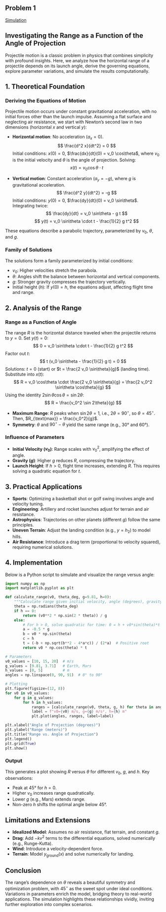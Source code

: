## Problem 1
[Simulation](Simulation.Projectile.HTML)


## Investigating the Range as a Function of the Angle of Projection

Projectile motion is a classic problem in physics that combines simplicity with profound insights. Here, we analyze how the horizontal range of a projectile depends on its launch angle, derive the governing equations, explore parameter variations, and simulate the results computationally.

## 1. Theoretical Foundation

### Deriving the Equations of Motion
Projectile motion occurs under constant gravitational acceleration, with no initial forces other than the launch impulse. Assuming a flat surface and neglecting air resistance, we start with Newton’s second law in two dimensions (horizontal $x$ and vertical $y$):

- **Horizontal motion**: No acceleration ($a_x = 0$).
  $$
  \frac{d^2 x}{dt^2} = 0
 $$
  Initial conditions: $x(0) = 0$, $\frac{dx}{dt}(0) = v_0 \cos\theta$, where $v_0$ is the initial velocity and $\theta$ is the angle of projection.
  Solving:
  $$
  x(t) = v_0 \cos\theta \cdot t
 $$

- **Vertical motion**: Constant acceleration ($a_y = -g$), where $g$ is gravitational acceleration.
  $$
  \frac{d^2 y}{dt^2} = -g
 $$
  Initial conditions: $y(0) = 0$, $\frac{dy}{dt}(0) = v_0 \sin\theta$.
  Integrating twice:
  $$
  \frac{dy}{dt} = v_0 \sin\theta - g t
 $$
  $$
  y(t) = v_0 \sin\theta \cdot t - \frac{1}{2} g t^2
 $$

These equations describe a parabolic trajectory, parameterized by $v_0$, $\theta$, and $g$.

### Family of Solutions
The solutions form a family parameterized by initial conditions:
- $v_0$: Higher velocities stretch the parabola.
- $\theta$: Angles shift the balance between horizontal and vertical components.
- $g$: Stronger gravity compresses the trajectory vertically.
- Initial height ($h$): If $y(0) = h$, the equations adjust, affecting flight time and range.

## 2. Analysis of the Range

### Range as a Function of Angle
The range $R$ is the horizontal distance traveled when the projectile returns to $y = 0$. Set $y(t) = 0$:
$$
0 = v_0 \sin\theta \cdot t - \frac{1}{2} g t^2
$$
Factor out $t$:
$$
t (v_0 \sin\theta - \frac{1}{2} g t) = 0
$$
Solutions: $t = 0$ (start) or $t = \frac{2 v_0 \sin\theta}{g}$ (landing time). Substitute into $x(t)$:
$$
R = v_0 \cos\theta \cdot \frac{2 v_0 \sin\theta}{g} = \frac{2 v_0^2 \sin\theta \cos\theta}{g}
$$
Using the identity $2 \sin\theta \cos\theta = \sin 2\theta$:
$$
R = \frac{v_0^2 \sin 2\theta}{g}
$$
- **Maximum Range**: $R$ peaks when $\sin 2\theta = 1$, i.e., $2\theta = 90^\circ$, so $\theta = 45^\circ$. Then, $R_{\text{max}} = \frac{v_0^2}{g}$.
- **Symmetry**: $\theta$ and $90^\circ - \theta$ yield the same range (e.g., 30° and 60°).

### Influence of Parameters
- **Initial Velocity ($v_0$)**: Range scales with $v_0^2$, amplifying the effect of angle.
- **Gravity ($g$)**: Higher $g$ reduces $R$, compressing the trajectory.
- **Launch Height**: If $h > 0$, flight time increases, extending $R$. This requires solving a quadratic equation for $t$.

## 3. Practical Applications

- **Sports**: Optimizing a basketball shot or golf swing involves angle and velocity tuning.
- **Engineering**: Artillery and rocket launches adjust for terrain and air resistance.
- **Astrophysics**: Trajectories on other planets (different $g$) follow the same principles.
- **Uneven Terrain**: Adjust the landing condition (e.g., $y = h_2$) to model hills.
- **Air Resistance**: Introduce a drag term (proportional to velocity squared), requiring numerical solutions.

## 4. Implementation

Below is a Python script to simulate and visualize the range versus angle:

```python
import numpy as np
import matplotlib.pyplot as plt

def calculate_range(v0, theta_deg, g=9.81, h=0):
    """Calculate range given initial velocity, angle (degrees), gravity, and height."""
    theta = np.radians(theta_deg)
    if h == 0:
        return (v0**2 * np.sin(2 * theta)) / g
    else:
        # For h > 0, solve quadratic for time: 0 = h + v0*sin(theta)*t - (1/2)*g*t^2
        a = -0.5 * g
        b = v0 * np.sin(theta)
        c = h
        t = (-b + np.sqrt(b**2 - 4*a*c)) / (2*a)  # Positive root
        return v0 * np.cos(theta) * t

# Parameters
v0_values = [10, 15, 20]  # m/s
g_values = [9.81, 3.71]   # Earth, Mars
h_values = [0, 5]         # m
angles = np.linspace(0, 90, 91)  # 0° to 90°

# Plotting
plt.figure(figsize=(12, 8))
for v0 in v0_values:
    for g in g_values:
        for h in h_values:
            ranges = [calculate_range(v0, theta, g, h) for theta in angles]
            label = f"v0={v0} m/s, g={g} m/s², h={h} m"
            plt.plot(angles, ranges, label=label)

plt.xlabel("Angle of Projection (degrees)")
plt.ylabel("Range (meters)")
plt.title("Range vs. Angle of Projection")
plt.legend()
plt.grid(True)
plt.show()
```

### Output
This generates a plot showing $R$ versus $\theta$ for different $v_0$, $g$, and $h$. Key observations:
- Peak at 45° for $h = 0$.
- Higher $v_0$ increases range quadratically.
- Lower $g$ (e.g., Mars) extends range.
- Non-zero $h$ shifts the optimal angle below 45°.

## Limitations and Extensions
- **Idealized Model**: Assumes no air resistance, flat terrain, and constant $g$.
- **Drag**: Add $-k v^2$ terms to the differential equations, solved numerically (e.g., Runge-Kutta).
- **Wind**: Introduce a velocity-dependent force.
- **Terrain**: Model $y_{\text{ground}}(x)$ and solve numerically for landing.

## Conclusion
The range’s dependence on $\theta$ reveals a beautiful symmetry and optimization problem, with $45^\circ$ as the sweet spot under ideal conditions. Variations in parameters enrich the model, bridging theory to real-world applications. The simulation highlights these relationships vividly, inviting further exploration into complex scenarios.

